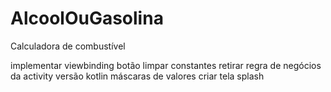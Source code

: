 # AlcoolOuGasolina
Calculadora de combustível


implementar viewbinding
botão limpar
constantes
retirar regra de negócios da activity
versão kotlin
máscaras de valores
criar tela splash
